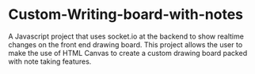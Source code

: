 # Custom-Writing-board-with-notes
A Javascript project that uses socket.io at the backend to show realtime changes on the front end drawing board. This project allows the user to make the use of HTML Canvas to create a custom drawing board packed with note taking features.
